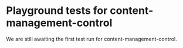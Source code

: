 # Playground tests for content-management-control
We are still awaiting the first test run for content-management-control.
